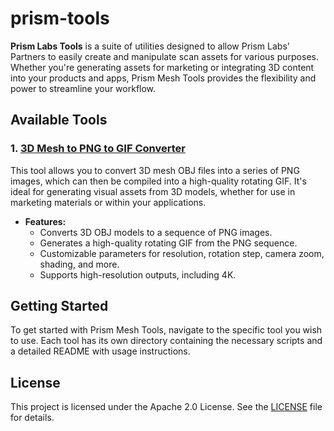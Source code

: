 # prism-tools
**Prism Labs Tools** is a suite of utilities designed to allow Prism Labs' Partners to easily create and manipulate scan assets for various purposes. Whether you're generating assets for marketing or integrating 3D content into your products and apps, Prism Mesh Tools provides the flexibility and power to streamline your workflow.

## Available Tools

### 1. [3D Mesh to PNG to GIF Converter](./mesh-tools/3dmesh-to-png-gif-converter/readme.md)

This tool allows you to convert 3D mesh OBJ files into a series of PNG images, which can then be compiled into a high-quality rotating GIF. It's ideal for generating visual assets from 3D models, whether for use in marketing materials or within your applications.

- **Features:**
  - Converts 3D OBJ models to a sequence of PNG images.
  - Generates a high-quality rotating GIF from the PNG sequence.
  - Customizable parameters for resolution, rotation step, camera zoom, shading, and more.
  - Supports high-resolution outputs, including 4K.

## Getting Started

To get started with Prism Mesh Tools, navigate to the specific tool you wish to use. Each tool has its own directory containing the necessary scripts and a detailed README with usage instructions.

## License

This project is licensed under the Apache 2.0 License. See the [LICENSE](./LICENSE) file for details.
